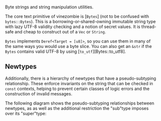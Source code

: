 Byte strings and string manipulation utilities.

The core text primitive of vinezombie is [`Bytes`]
(not to be confused with `bytes::Bytes`).
This is a borrowing-or-shared-owning immutable string type with
lazy UTF-8 validity checking and a notion of secret values.
It is thread-safe and cheap to construct out of a `Vec` or `String`.

`Bytes` implements `Deref<Target = [u8]>`, so you can use them in many of the same ways
you would use a byte slice. You can also get an `&str` if the `Bytes`
contains valid UTF-8 by using [`to_utf`][Bytes::to_utf8].

## Newtypes

Additionally, there is a hierarchy of newtypes that have a pseudo-subtyping relationship.
These enforce invariants on the string that can be checked in `const` contexts,
helping to prevent certain classes of logic errors and the construction of invalid messages.

The following diagram shows the pseudo-subtyping relationships between newtypes,
as as well as the additional restriction the "sub"type imposes over its "super"type:

